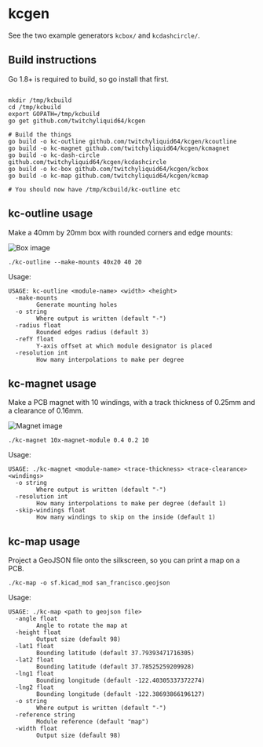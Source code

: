 # kcgen

See the two example generators `kcbox/` and `kcdashcircle/`.

## Build instructions

Go 1.8+ is required to build, so go install that first.

```shell

mkdir /tmp/kcbuild
cd /tmp/kcbuild
export GOPATH=/tmp/kcbuild
go get github.com/twitchyliquid64/kcgen

# Build the things
go build -o kc-outline github.com/twitchyliquid64/kcgen/kcoutline
go build -o kc-magnet github.com/twitchyliquid64/kcgen/kcmagnet
go build -o kc-dash-circle github.com/twitchyliquid64/kcgen/kcdashcircle
go build -o kc-box github.com/twitchyliquid64/kcgen/kcbox
go build -o kc-map github.com/twitchyliquid64/kcgen/kcmap

# You should now have /tmp/kcbuild/kc-outline etc
```
## kc-outline  usage

Make a 40mm by 20mm box with rounded corners and edge mounts:

![Box image](https://raw.githubusercontent.com/twitchyliquid64/kcgen/master/kcoutline%2040x20.png)

```shell
./kc-outline --make-mounts 40x20 40 20
```

Usage:

```
USAGE: kc-outline <module-name> <width> <height>
  -make-mounts
    	Generate mounting holes
  -o string
    	Where output is written (default "-")
  -radius float
    	Rounded edges radius (default 3)
  -refY float
    	Y-axis offset at which module designator is placed
  -resolution int
    	How many interpolations to make per degree
```

## kc-magnet usage

Make a PCB magnet with 10 windings, with a track thickness of 0.25mm and a clearance of 0.16mm.

![Magnet image](https://raw.githubusercontent.com/twitchyliquid64/kcgen/master/kcmagnet.png)

```shell
./kc-magnet 10x-magnet-module 0.4 0.2 10
```

Usage:

```
USAGE: ./kc-magnet <module-name> <trace-thickness> <trace-clearance> <windings>
  -o string
    	Where output is written (default "-")
  -resolution int
    	How many interpolations to make per degree (default 1)
  -skip-windings float
    	How many windings to skip on the inside (default 1)
```

## kc-map usage

Project a GeoJSON file onto the silkscreen, so you can print a map on a PCB.

```shell
./kc-map -o sf.kicad_mod san_francisco.geojson
```

Usage:

```
USAGE: ./kc-map <path to geojson file>
  -angle float
    	Angle to rotate the map at
  -height float
    	Output size (default 98)
  -lat1 float
    	Bounding latitude (default 37.79393471716305)
  -lat2 float
    	Bounding latitude (default 37.78525259209928)
  -lng1 float
    	Bounding longitude (default -122.40305337372274)
  -lng2 float
    	Bounding longitude (default -122.38693866196127)
  -o string
    	Where output is written (default "-")
  -reference string
    	Module reference (default "map")
  -width float
    	Output size (default 98)
```
